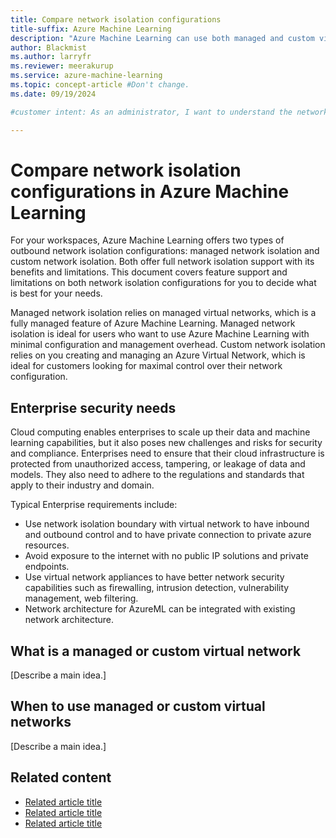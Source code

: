 ```yaml
---
title: Compare network isolation configurations
title-suffix: Azure Machine Learning
description: "Azure Machine Learning can use both managed and custom virtual networks for network isolation. Learn about the differences between the two configurations."
author: Blackmist
ms.author: larryfr
ms.reviewer: meerakurup
ms.service: azure-machine-learning
ms.topic: concept-article #Don't change.
ms.date: 09/19/2024

#customer intent: As an administrator, I want to understand the network isolation options so that I can plan my infrastructure.

---
```


# Compare network isolation configurations in Azure Machine Learning

For your workspaces, Azure Machine Learning offers two types of outbound network isolation configurations: managed network isolation and custom network isolation. Both offer full network isolation support with its benefits and limitations. This document covers feature support and limitations on both network isolation configurations for you to decide what is best for your needs.

Managed network isolation relies on managed virtual networks, which is a fully managed feature of Azure Machine Learning. Managed network isolation is ideal for users who want to use Azure Machine Learning with minimal configuration and management overhead. Custom network isolation relies on you creating and managing an Azure Virtual Network, which is ideal for customers looking for maximal control over their network configuration.

## Enterprise security needs

Cloud computing enables enterprises to scale up their data and machine learning capabilities, but it also poses new challenges and risks for security and compliance. Enterprises need to ensure that their cloud infrastructure is protected from unauthorized access, tampering, or leakage of data and models. They also need to adhere to the regulations and standards that apply to their industry and domain.  

Typical Enterprise requirements include:  

- Use network isolation boundary with virtual network to have inbound and outbound control and to have private connection to private azure resources.
- Avoid exposure to the internet with no public IP solutions and private endpoints.
- Use virtual network appliances to have better network security capabilities such as firewalling, intrusion detection, vulnerability management, web filtering.
- Network architecture for AzureML can be integrated with existing network architecture.

## What is a managed or custom virtual network

[Describe a main idea.]

## When to use managed or custom virtual networks

[Describe a main idea.]

<!-- Required: Main ideas - H2

Use one or more H2 sections to describe the main ideas
of the concept.

Follow each H2 heading with a sentence about how
the section contributes to the whole. Then, describe 
the concept's critical features as you define what it is.

-->

## Related content

- [Related article title](link.md)
- [Related article title](link.md)
- [Related article title](link.md)

<!-- Optional: Related content - H2

Consider including a "Related content" H2 section that 
lists links to 1 to 3 articles the user might find helpful.

-->

<!--

Remove all comments except the customer intent
before you sign off or merge to the main branch.

-->